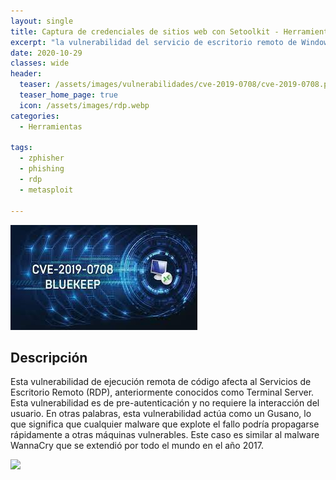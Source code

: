 ```yaml
---
layout: single
title: Captura de credenciales de sitios web con Setoolkit - Herramientas
excerpt: "la vulnerabilidad del servicio de escritorio remoto de Windows BlueKeep permite a los usuarios no autenticados realizar la ejecución remota de código."
date: 2020-10-29
classes: wide
header:
  teaser: /assets/images/vulnerabilidades/cve-2019-0708/cve-2019-0708.png
  teaser_home_page: true
  icon: /assets/images/rdp.webp
categories:
  - Herramientas
 
tags:  
  - zphisher
  - phishing
  - rdp
  - metasploit
  
---
```


![](/assets/images/vulnerabilidades/cve-2019-0708/cve-2019-0708.png)

## Descripción

Esta vulnerabilidad de ejecución remota de código afecta al Servicios de Escritorio Remoto (RDP), anteriormente conocidos como Terminal Server. Esta vulnerabilidad es de pre-autenticación y no requiere la interacción del usuario. En otras palabras, esta vulnerabilidad actúa como un Gusano, lo que significa que cualquier malware que explote el fallo podría propagarse rápidamente a otras máquinas vulnerables. Este caso es similar al malware WannaCry que se extendió por todo el mundo en el año 2017.

[![](https://markdown-videos.deta.dev/youtube/YHLuVMuRelE?si=Ia53rqXL9xFV98NE)](https://youtu.be/YHLuVMuRelE?si=Ia53rqXL9xFV98NE)


